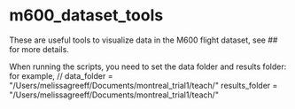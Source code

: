 # m600_dataset_tools

These are useful tools to visualize data in the M600 flight dataset, see ## for more details. 

When running the scripts, you need to set the data folder and results folder: for example, //
data_folder = "/Users/melissagreeff/Documents/montreal_trial1/teach/"
results_folder =  "/Users/melissagreeff/Documents/montreal_trial1/teach/"

